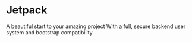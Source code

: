 Jetpack
===



A beautiful start to your amazing project
With a full, secure backend user system and bootstrap compatibility
